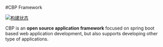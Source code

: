 #CBP Framework

[![构建状态](https://canknow.coding.net/badges/cbp/job/369154/build.svg)](https://canknow.coding.net/p/cbp/ci/job)

CBP is an **open source application framework** focused on spring boot based web application development, but also supports developing other type of applications.